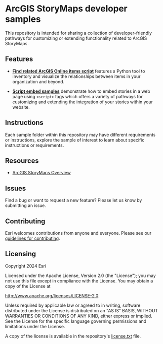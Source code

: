 # ArcGIS StoryMaps developer samples

This repository is intended for sharing a collection of developer-friendly pathways for customizing or extending functionality related to ArcGIS StoryMaps.

## Features

- **[Find related ArcGIS Online items script](/find-related-items-script/README.md)** features a Python tool to inventory and visualize the relationships between items in your organization and beyond.

- **[Script embed samples](/storymaps-script-embed-samples/README.md)** demonstrate how to embed stories in a web page using `<script>` tags which offers a variety of pathways for customizing and extending the integration of your stories within your website.

## Instructions

Each sample folder within this repository may have different requirements or instructions, explore the sample of interest to learn about specific instructions or requirements.

## Resources

- [ArcGIS StoryMaps Overview](https://www.esri.com/en-us/arcgis/products/arcgis-storymaps/overview)

## Issues

Find a bug or want to request a new feature?  Please let us know by submitting an issue.

## Contributing

Esri welcomes contributions from anyone and everyone. Please see our [guidelines for contributing](https://github.com/esri/contributing).

## Licensing

Copyright 2024 Esri

Licensed under the Apache License, Version 2.0 (the "License");
you may not use this file except in compliance with the License.
You may obtain a copy of the License at

   http://www.apache.org/licenses/LICENSE-2.0

Unless required by applicable law or agreed to in writing, software
distributed under the License is distributed on an "AS IS" BASIS,
WITHOUT WARRANTIES OR CONDITIONS OF ANY KIND, either express or implied.
See the License for the specific language governing permissions and
limitations under the License.

A copy of the license is available in the repository's [license.txt](/LICENSE) file.
